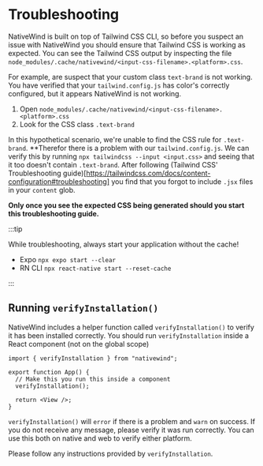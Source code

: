 # Troubleshooting

NativeWind is built on top of Tailwind CSS CLI, so before you suspect an issue with NativeWind you should ensure that Tailwind CSS is working as expected. You can see the Tailwind CSS output by inspecting the file `node_modules/.cache/nativewind/<input-css-filename>.<platform>.css`.

For example, are suspect that your custom class `text-brand` is not working. You have verified that your `tailwind.config.js` has color's correctly configured, but it appears NativeWind is not working.

1. Open `node_modules/.cache/nativewind/<input-css-filename>.<platform>.css`
2. Look for the CSS class `.text-brand`

In this hypothetical scenario, we're unable to find the CSS rule for `.text-brand`. \*\*Therefor there is a problem with our `tailwind.config.js`. We can verify this by running `npx tailwindcss --input <input.css>` and seeing that it too doesn't contain `.text-brand`. After following (Tailwind CSS' Troubleshooting guide)[https://tailwindcss.com/docs/content-configuration#troubleshooting] you find that you forgot to include `.jsx` files in your `content` glob.

**Only once you see the expected CSS being generated should you start this troubleshooting guide.**

:::tip

While troubleshooting, always start your application without the cache!

- Expo `npx expo start --clear`
- RN CLI `npx react-native start --reset-cache`

:::

## Running `verifyInstallation()`

NativeWind includes a helper function called `verifyInstallation()` to verify it has been installed correctly. You should run `verifyInstallation` inside a React component (not on the global scope)

```tsx
import { verifyInstallation } from "nativewind";

export function App() {
  // Make this you run this inside a component
  verifyInstallation();

  return <View />;
}
```

`verifyInstallation()` will `error` if there is a problem and `warn` on success. If you do not receive any message, please verify it was run correctly. You can use this both on native and web to verify either platform.

Please follow any instructions provided by `verifyInstallation`.

